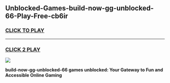 
## Unblocked-Games-build-now-gg-unblocked-66-Play-Free-cb6ir
<h3>
<a href="https://premium76.site?title=build-now-gg-unblocked-66&ref=20M">CLICK TO PLAY</a></h3>
<hr>

<h3>
<a href="https://premium76.site?title=build-now-gg-unblocked-66&ref=20M">CLICK 2 PLAY</a>
  
</h3>

<a href="https://premium76.site?title=build-now-gg-unblocked-66&ref=19M"><img src="https://clearcache.store/games.png"></a>


**build-now-gg-unblocked-66 games unblocked: Your Gateway to Fun and Accessible Online Gaming**
